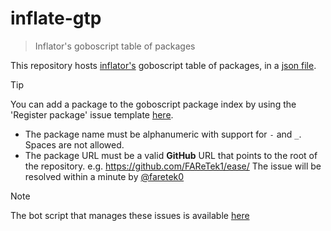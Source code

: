 # inflate-gtp

> Inflator's goboscript table of packages

This repository hosts [inflator's](https://github.com/FAReTek1/inflator) goboscript table of packages, in a [json file](https://github.com/FAReTek1/inflate-gtp/blob/main/gtp.json).

> [!TIP]
> You can add a package to the goboscript package index by using the 'Register package' issue template [here](https://github.com/FAReTek1/inflate-gtp/issues).
> - The package name must be alphanumeric with support for `-` and `_`. Spaces are not allowed.
> - The package URL must be a valid **GitHub** URL that points to the root of the repository. e.g. https://github.com/FAReTek1/ease/
> The issue will be resolved within a minute by [@faretek0](https://github.com/faretek0)

> [!NOTE]
> The bot script that manages these issues is available [here](https://github.com/FAReTek1/bfg)
